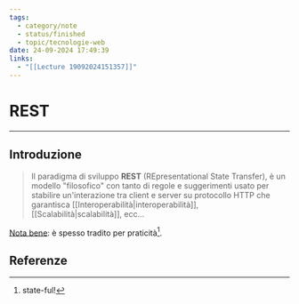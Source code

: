 ```yaml
---
tags:
  - category/note
  - status/finished
  - topic/tecnologie-web
date: 24-09-2024 17:49:39
links:
  - "[[Lecture 19092024151357]]"
---
```

# REST
---
## Introduzione
> Il paradigma di sviluppo **REST** (REpresentational State Transfer), è un modello "filosofico" con tanto di regole e suggerimenti usato per stabilire un'interazione tra client e server su protocollo HTTP che garantisca [[Interoperabilità|interoperabilità]], [[Scalabilità|scalabilità]], ecc...

<u>Nota bene</u>: è spesso tradito per praticità[^1].

## Referenze
[^1]: state-ful!